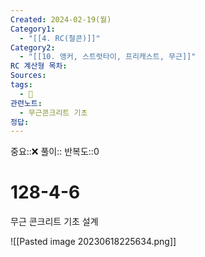```yaml
---
Created: 2024-02-19(월)
Category1:
  - "[[4. RC(철콘)]]"
Category2:
  - "[[10. 앵커, 스트럿타이, 프리캐스트, 무근]]"
RC 계산형 목차: 
Sources: 
tags:
  - 🧮
관련노트:
  - 무근콘크리트 기초
정답:
---
```

중요::❌
풀이::
반복도::0
#  128-4-6

무근 콘크리트 기초 설계

![[Pasted image 20230618225634.png]]